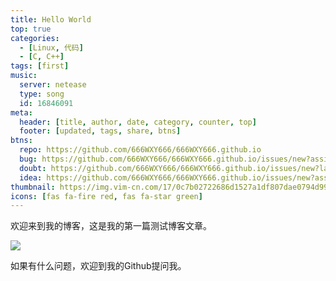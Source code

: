 ```yaml
---
title: Hello World
top: true
categories:
  - [Linux, 代码]
  - [C, C++]
tags: [first]
music:
  server: netease
  type: song
  id: 16846091
meta:
  header: [title, author, date, category, counter, top]
  footer: [updated, tags, share, btns]
btns:
  repo: https://github.com/666WXY666/666WXY666.github.io
  bug: https://github.com/666WXY666/666WXY666.github.io/issues/new?assignees=&labels=BUG&template=bug-report.md
  doubt: https://github.com/666WXY666/666WXY666.github.io/issues/new?labels=疑问&template=question-report.md
  idea: https://github.com/666WXY666/666WXY666.github.io/issues/new?assignees=&labels=建议&template=feature-request.md
thumbnail: https://img.vim-cn.com/17/0c7b02722686d1527a1df807dae0794d995860.png
icons: [fas fa-fire red, fas fa-star green]
---
```




欢迎来到我的博客，这是我的第一篇测试博客文章。

![](https://gitee.com/wxy_666/images/raw/master/6dfa4f8bf2744582.jpg)



<!-- more -->



如果有什么问题，欢迎到我的Github提问我。